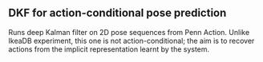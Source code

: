## DKF for action-conditional pose prediction

Runs deep Kalman filter on 2D pose sequences from Penn Action. Unlike IkeaDB
experiment, this one is not action-conditional; the aim is to recover actions
from the implicit representation learnt by the system.
